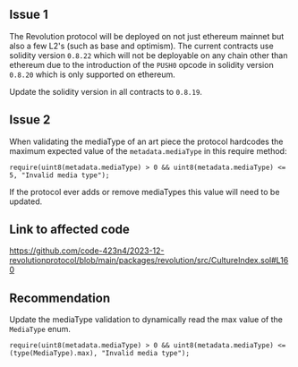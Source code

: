 ## Issue 1

The Revolution protocol will be deployed on not just ethereum mainnet but also a few L2's (such as base and optimism). The current contracts use solidity version `0.8.22` which will not be deployable on any chain other than ethereum due to the introduction of the `PUSH0` opcode in solidity version `0.8.20` which is only supported on ethereum. 


Update the solidity version in all contracts to `0.8.19`.


## Issue 2

When validating the mediaType of an art piece the protocol hardcodes the maximum expected value of the `metadata.mediaType` in this require method:

`require(uint8(metadata.mediaType) > 0 && uint8(metadata.mediaType) <= 5, "Invalid media type");`

If the protocol ever adds or remove mediaTypes this value will need to be updated.


## Link to affected code

https://github.com/code-423n4/2023-12-revolutionprotocol/blob/main/packages/revolution/src/CultureIndex.sol#L160

## Recommendation

Update the mediaType validation to dynamically read the max value of the `MediaType` enum.

`require(uint8(metadata.mediaType) > 0 && uint8(metadata.mediaType) <= (type(MediaType).max), "Invalid media type");`